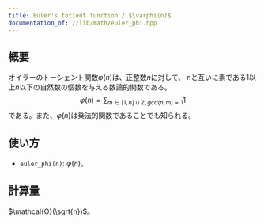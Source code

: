 ```yaml
---
title: Euler's totient function / $\varphi(n)$
documentation_of: //lib/math/euler_phi.hpp
---
```


## 概要
オイラーのトーシェント関数$\varphi(n)$は、正整数$n$に対して、 $n$と互いに素である$1$以上$n$以下の自然数の個数を与える数論的関数である。
$$\varphi(n)=\sum_{m \in [1, n] \cup{\mathbb{Z}}, gcd(n,m)=1}1$$
である。また、$\varphi(n)$は乗法的関数であることでも知られる。

## 使い方
- `euler_phi(n)`: $\varphi(n)$。

## 計算量
$\mathcal{O}(\sqrt{n})$。
